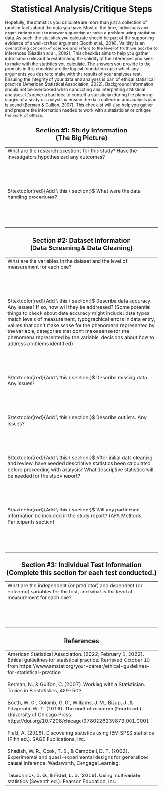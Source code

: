 <h1 align="center">Statistical Analysis/Critique Steps</h1>

Hopefully, the statistics you calculate are more than just a collection of random facts about the data you have. Most of the time, individuals and organizations seek to answer a question or solve a problem using statistical data. As such, the statistics you calculate should be part of the supporting evidence of a well-crafted argument (Booth et al., 2016). Validity is an overarching concern of science and refers to the level of truth we ascribe to inferences (Shadish et al., 2002). This checklist aims to help you gather information relevant to establishing the validity of the inferences you seek to make with the statistics you calculate. The answers you provide to the prompts in this checklist are the logical foundation upon which any arguments you desire to make with the results of your analyses rest. Ensuring the integrity of your data and analyses is part of ethical statistical practice (American Statistical Association, 2022). Background information should not be overlooked when conducting and interpreting statistical analyses. It’s never a bad idea to consult a statistician during the planning stages of a study or analysis to ensure the data collection and analysis plan is sound (Berman & Gullion, 2007). This checklist will also help you gather and prepare the information needed to work with a statistician or critique the work of others.

<h2 align="center">Section #1: Study Information<br>(The Big Picture)</h2>

<table>
<tr>
</tr>
<tr>
    <td>What are the research questions for this study? Have the investigators hypothesized any outcomes?</td>
</tr>
<tr>
    <td><br><br><br><br></td>
</tr>
<tr>
    <td>$\textcolor{red}{Add \ this \ section:}$ What were the data handling procedures?</td>
</tr>
<tr>
    <td><br><br><br><br></td>
</tr>
</table>

<h2 align="center">Section #2: Dataset Information<br>(Data Screening & Data Cleaning)</h2>

<table>
<tr>
</tr>
<tr>
    <td>What are the variables in the dataset and the level of measurement for each one?</td>
</tr>
<tr>
    <td><br><br><br><br></td>
</tr>
<tr>
    <td>$\textcolor{red}{Add \ this \ section:}$ Describe data accuracy. Any issues? If so, how will they be addressed? (Some potential things to check about data accuracy might include: data types match levels of measurement, typographical errors in data entry, values that don’t make sense for the phenomena represented by the variable, categories that don’t make sense for the phenomena represented by the variable, decisions about how to address problems identified)</td>
</tr>
<tr>
    <td><br><br><br><br></td>
</tr>
<tr>
    <td>$\textcolor{red}{Add \ this \ section:}$ Describe missing data. Any issues?</td>
</tr>
<tr>
    <td><br><br><br><br></td>
</tr>
<tr>
    <td>$\textcolor{red}{Add \ this \ section:}$ Describe outliers. Any issues?</td>
</tr>
<tr>
    <td><br><br><br><br></td>
</tr>
<tr>
    <td>$\textcolor{red}{Add \ this \ section:}$ After initial data cleaning and review, have needed descriptive statistics been calculated before proceeding with analysis? What descriptive statistics will be needed for the study report?</td>
</tr>
<tr>
    <td><br><br><br><br></td>
</tr>
<tr>
    <td>$\textcolor{red}{Add \ this \ section:}$ Will any participant information be included in the study report? (APA Methods Participants section)</td>
</tr>
<tr>
    <td><br><br><br><br></td>
</tr>
</table>

<h2 align="center">Section #3: Individual Test Information<br>(Complete this section for each test conducted.)</h2>

<table>
<tr>
</tr>
<tr>
    <td>What are the independent (or predictor) and dependent (or outcome) variables for the test, and what is the level of measurement for each one?</td>
</tr>
<tr>
    <td><br><br><br><br></td>
</tr>
</table>

<h2 align="center">References</h2>

<table>
<tr>
    <td>American Statistical Association. (2022, February 1, 2022). Ethical guidelines for statistical practice. Retrieved October 10 from https://www.amstat.org/your-career/ethical-guidelines-for-statistical-practice <br><br> Berman, N., & Gullíon, C. (2007). Working with a Statistician. Topics in Biostatistics, 489-503. <br><br> Booth, W. C., Colomb, G. G., Williams, J. M., Bizup, J., & Fitzgerald, W. T. (2016). The craft of research (Fourth ed.). University of Chicago Press. https://doi.org/10.7208/chicago/9780226239873.001.0001 <br><br> Field, A. (2018). Discovering statistics using IBM SPSS statistics (Fifth ed.). SAGE Publications, Inc. <br><br> Shadish, W. R., Cook, T. D., & Campbell, D. T. (2002). Experimental and quasi-experimental designs for generalized causal inference. Wadsworth, Cengage Learning. <br><br> Tabachnick, B. G., & Fidell, L. S. (2019). Using multivariate statistics (Seventh ed.). Pearson Education, Inc.</td>
</tr>
</table>

